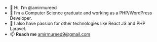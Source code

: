 - 👋 Hi, I’m @amirmureed
- 👀 I’m a Computer Science graduate and working as a PHP/WordPress Developer.
- 💞️ I also have passion for other technologies like React JS and PHP Laravel.
- 📫 **Reach me** amirmureed9@gmail.com

<!---
amirmureed/amirmureed is a ✨ special ✨ repository because its `README.md` (this file) appears on your GitHub profile.
You can click the Preview link to take a look at your changes.
--->
